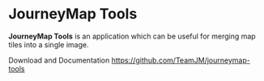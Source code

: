 # **JourneyMap Tools**

**JourneyMap Tools** is an application which can be useful for merging map tiles into a single image.

Download and Documentation <https://github.com/TeamJM/journeymap-tools>
